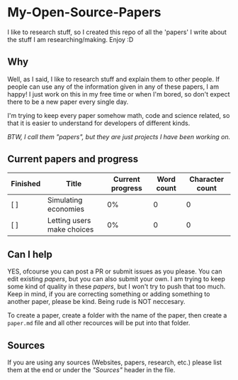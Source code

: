 # My-Open-Source-Papers

I like to research stuff, so I created this repo of all the 'papers' I write about the stuff I am researching/making. Enjoy :D

## Why

Well, as I said, I like to research stuff and explain them to other people. If people can use any of the information given in any of these papers, I am happy! I just work on this in my free time or when I'm bored, so don't expect there to be a new paper every single day.

I'm trying to keep every paper somehow math, code and science related, so that it is easier to understand for developers of different kinds.

_BTW, I call them "papers", but they are just projects I have been working on._

## Current papers and progress

Finished | Title | Current progress | Word count | Character count
---------|-------|------------------|------------|----------------
[ ] | Simulating economies | 0% | 0 | 0
[ ] | Letting users make choices | 0% | 0 | 0

## Can I help

YES, ofcourse you can post a PR or submit issues as you please. You can edit existing _papers_, but you can also submit your own. I am trying to keep some kind of quality in these _papers_, but I won't try to push that too much. Keep in mind, if you are correcting something or adding something to another paper, please be kind. Being rude is NOT neccesary.

To create a paper, create a folder with the name of the paper, then create a `paper.md` file and all other recources will be put into that folder.

## Sources

If you are using any sources (Websites, papers, research, etc.) please list them at the end or under the _"Sources"_ header in the file.
